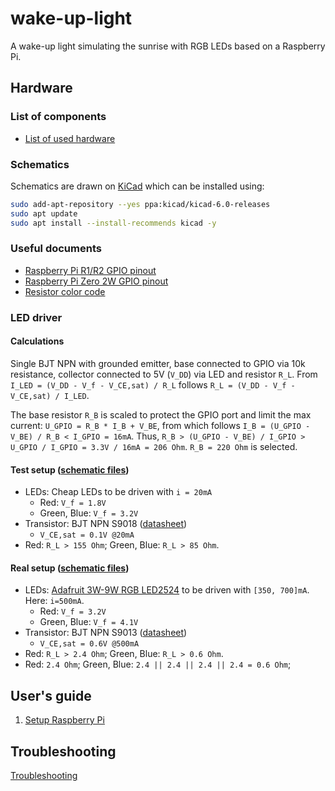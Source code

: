 # wake-up-light

A wake-up light simulating the sunrise with RGB LEDs based on a Raspberry Pi.

## Hardware

### List of components

- [List of used hardware](theory/MAyyTERIAL.md)

### Schematics

Schematics are drawn on [KiCad](https://www.kicad.org/download/ubuntu/) which can be installed using:

```bash
sudo add-apt-repository --yes ppa:kicad/kicad-6.0-releases
sudo apt update
sudo apt install --install-recommends kicad -y
```

### Useful documents

- [Raspberry Pi R1/R2 GPIO pinout](datasheets/raspberrypi_R1_R2_gpio_pinout.png)
- [Raspberry Pi Zero 2W GPIO pinout](datasheets/RaspberryPi_zero_2_w_gpio_pinout.webp)
- [Resistor color code](datasheets/resistor_color_code.png)

### LED driver

#### Calculations

Single BJT NPN with grounded emitter, base connected to GPIO via 10k resistance, collector connected to 5V (`V_DD`) via LED and resistor `R_L`.
From `I_LED = (V_DD - V_f - V_CE,sat) / R_L` follows `R_L = (V_DD - V_f - V_CE,sat) / I_LED`.

The base resistor `R_B` is scaled to protect the GPIO port and limit the max current: `U_GPIO = R_B * I_B + V_BE`, from which follows `I_B = (U_GPIO - V_BE) / R_B < I_GPIO = 16mA`. Thus, `R_B > (U_GPIO - V_BE) / I_GPIO > U_GPIO / I_GPIO = 3.3V / 16mA = 206 Ohm`. `R_B = 220 Ohm` is selected.

#### Test setup ([schematic files](schematics/test-setup))

- LEDs: Cheap LEDs to be driven with `i = 20mA`
  - Red: `V_f = 1.8V`
  - Green, Blue: `V_f = 3.2V`
- Transistor: BJT NPN S9018 ([datasheet](datasheets/BJT_NPN_S9018.pdf))
  - `V_CE,sat = 0.1V @20mA`
- Red: `R_L > 155 Ohm`; Green, Blue: `R_L > 85 Ohm`.

#### Real setup ([schematic files](schematics/power-setup))

- LEDs: [Adafruit 3W-9W RGB LED2524](datasheets/LED_RGB_Adafruit_2524.pdf) to be driven with `[350, 700]mA`. Here: `i=500mA`.
  - Red: `V_f = 3.2V`
  - Green, Blue: `V_f = 4.1V`
- Transistor: BJT NPN S9013 ([datasheet](datasheets/BJT_NPM_S9013.pdf))
  - `V_CE,sat = 0.6V @500mA`
- Red: `R_L > 2.4 Ohm`; Green, Blue: `R_L > 0.6 Ohm`.
- Red: `2.4 Ohm`; Green, Blue: `2.4 || 2.4 || 2.4 || 2.4 = 0.6 Ohm`;

## User's guide

1. [Setup Raspberry Pi](theory/SETUP-RASPBERRY-PI.md)

## Troubleshooting

[Troubleshooting](theory/TROUBLESHOOTING.md)
